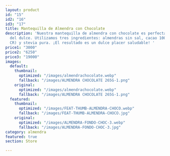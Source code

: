 ```yaml
---
layout: product
id: "15"
id2: "16"
id3: "17"
title: Mantequilla de Almendra con Chocolate
description: 'Nuestra mantequilla de almendra con chocolate es perfecta si sos amante
  del dulce. Utilizamos tres ingredientes: almendras sin sal, cacao 100% puro (de
  CR) y stevia pura. ¡El resultado es un dulce placer saludable! '
price1: "3000"
price2: "6250"
price3: "19000"
images:
  default:
    thumbnail:
      optimized: "/images/almendrachocolate.webp"
      fallback: "/images/ALMENDRA CHOCOLATE 265G-1.png"
    original:
      optimized: "/images/almendrachocolate.webp"
      fallback: "/images/ALMENDRA CHOCOLATE 265G-1.png"
  featured:
    thumbnail:
      optimized: "/images/FEAT-THUMB-ALMENDRA-CHOCO.webp"
      fallback: "/images/FEAT-THUMB-ALMENDRA-CHOCO.jpg"
    original:
      optimized: "/images/ALMENDRA-FONDO-CHOC-3.webp"
      fallback: "/images/ALMENDRA-FONDO-CHOC-3.jpg"
category: almendra
featured: true
section: Store

---
```


